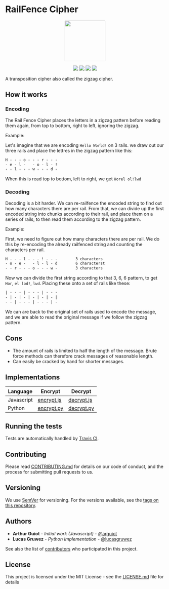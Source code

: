 # RailFence Cipher
<p align="center">
<!-- replace image by project Image -->
<img height="128" src="https://cryptools.github.io/img/railfence.svg">
</p>
<p align="center">
<img src="https://cryptools.github.io/img/status/implemented.svg">
<img src="https://img.shields.io/travis/CrypTools/RailfenceCipher.svg">
<img src="https://img.shields.io/github/license/Cryptools/RailFenceCipher.svg">
<img src="https://img.shields.io/github/contributors/Cryptools/RailFenceCipher.svg">
</p>

A transposition cipher also called the zigzag cipher.

## How it works

### Encoding

The Rail Fence Cipher places the letters in a zigzag pattern before reading them again, from top to bottom, right to left, ignoring the zigzag.

Example:

Let's imagine that we are encoding `Hello World!` on 3 rails. we draw out our three rails and place the lettres in the zigzag pattern like this:

```txt
H - - - o - - - r - - -
- e - l -   - o - l - !
- - l - - - w - - - d -
```

When this is read top to bottom, left to right, we get `Horel ol!lwd`


### Decoding

Decoding is a bit harder. We can re-railfence the encoded string to find out how many characters there are per rail. From that, we can divide up the first encoded string into chunks according to their rail, and place them on a series of rails, to then read them according to the zigzag pattern.

Example:

First, we need to figure out how many characters there are per rail. We do this by re-encoding the already railfenced string and counting the characters per rail.

```txt
H - - - l - - - ! - - -        3 characters
- o - e -   - l - l - d        6 characterst
- - r - - - o - - - w -        3 characters
```

Now we can divide the first string according to that 3, 6, 6 pattern, to get `Hor`, `el lod!`, `lwd`.
Placing these onto a set of rails like these:

```txt
| - - - | - - - | - - -
- | - | - | - | - | - |
- - | - - - | - - - | -
```

We can are back to the original set of rails used to encode the message, and we are able to read the original message if we follow the zigzag pattern.

## Cons
* The amount of rails is limited to half the length of the message. Brute force methods can therefore crack messages of reasonable length.
* Can easily be cracked by hand for shorter messages.

## Implementations

|  Language  |           Encrypt           |           Decrypt           |
|------------|-----------------------------|-----------------------------|
| Javascript | [encrypt.js](js/encrypt.js) | [decrypt.js](js/decrypt.js) |
|   Python   | [encrypt.py](py/encrypt.py) | [decrypt.py](py/decrypt.py) |

## Running the tests

Tests are automatically handled by [Travis CI](https://travis-ci.org/CrypTools/RailfenceCipher/).

## Contributing

Please read [CONTRIBUTING.md](https://github.com/CrypTools/cryptools.github.io/blob/master/CONTRIBUTING.md) for details on our code of conduct, and the process for submitting pull requests to us.

## Versioning

We use [SemVer](http://semver.org/) for versioning. For the versions available, see the [tags on this repository](https://github.com/CrypTools/RailFenceCipher/tags).

## Authors

* **Arthur Guiot** - *Initial work (Javascript)* - [@arguiot](https://github.com/arguiot)
* **Lucas Gruwez** - *Python Implementation* - [@lucasgruwez](https://github.com/lucasgruwez)

See also the list of [contributors](https://github.com/CrypTools/RailFenceCipher/contributors) who participated in this project.

## License

This project is licensed under the MIT License - see the [LICENSE.md](LICENSE.md) file for details
